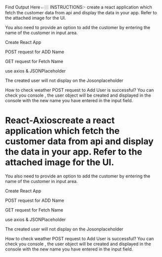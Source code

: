 Find Output Here 👉🏼 
INSTRUCTIONS:-
create a react application which fetch the customer data from api and display the data in your app. Refer to the attached image for the UI.

You also need to provide an option to add the customer by entering the name of the customer in input area.

Create React App  

POST request for ADD Name 

GET request for Fetch Name 

use axios  &  JSONPlaceholder 


The created user will not display on the Josonplaceholder


How to check weather POST request to Add User is successful? 
You can check you console , the user object will be created and displayed in the console with the new name you have entered in the input field.
# React-Axioscreate a react application which fetch the customer data from api and display the data in your app. Refer to the attached image for the UI.

You also need to provide an option to add the customer by entering the name of the customer in input area.

Create React App  

POST request for ADD Name 

GET request for Fetch Name 

use axios  &  JSONPlaceholder 


The created user will not display on the Josonplaceholder


How to check weather POST request to Add User is successful? 
You can check you console , the user object will be created and displayed in the console with the new name you have entered in the input field.
